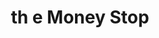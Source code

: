 ---
title: th e Money Stop
slug: th-e-money-stop
updated-on: '2024-05-30T13:44:31.749Z'
created-on: '2024-05-30T13:41:46.671Z'
published-on: '2024-05-30T13:54:32.469Z'
f_city-state-2:
- cms/city/worcester-ma.md
- cms/city/lubbock-tx.md
- cms/city/chehalis-wa.md
f_locations:
- cms/payday-loan/th-e-money-stop-27558.md
- cms/payday-loan/th-e-money-stop-27559.md
- cms/payday-loan/th-e-money-stop-27560.md
- cms/payday-loan/th-e-money-stop-27561.md
- cms/payday-loan/th-e-money-stop-27562.md
- cms/payday-loan/th-e-money-stop-27563.md
f_states:
- cms/state/massachusetts.md
- cms/state/texas.md
- cms/state/washington.md
layout: '[company].html'
tags: company
---